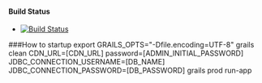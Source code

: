 #### Build Status
- [![Build Status](https://travis-ci.org/wancaibida/gblog.svg?branch=master)](https://travis-ci.org/wancaibida/gblog)


###How to startup
export GRAILS_OPTS="-Dfile.encoding=UTF-8"
grails clean
CDN_URL=[CDN_URL] password=[ADMIN_INITIAL_PASSWORD] JDBC_CONNECTION_USERNAME=[DB_NAME] JDBC_CONNECTION_PASSWORD=[DB_PASSWORD] grails prod run-app